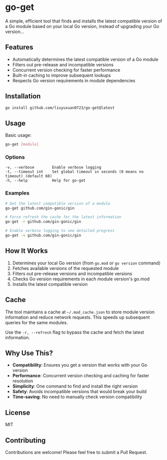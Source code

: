# go-get

A simple, efficient tool that finds and installs the latest compatible version of a Go module based on your local Go version, instead of upgrading your Go version...

## Features

- Automatically determines the latest compatible version of a Go module
- Filters out pre-release and incompatible versions
- Concurrent version checking for faster performance
- Built-in caching to improve subsequent lookups
- Respects Go version requirements in module dependencies

## Installation

```bash
go install github.com/liuyuxuan0723/go-get@latest
```

## Usage

Basic usage:

```bash
go-get [module]
```

### Options

```
-v, --verbose        Enable verbose logging
-t, --timeout int    Set global timeout in seconds (0 means no timeout) (default 60)
-h, --help           Help for go-get
```

### Examples

```bash
# Get the latest compatible version of a module
go-get github.com/gin-gonic/gin

# Force refresh the cache for the latest information
go-get -r github.com/gin-gonic/gin

# Enable verbose logging to see detailed progress
go-get -v github.com/gin-gonic/gin
```

## How It Works

1. Determines your local Go version (from `go.mod` or `go version` command)
2. Fetches available versions of the requested module
3. Filters out pre-release versions and incompatible versions
4. Checks Go version requirements in each module version's go.mod
5. Installs the latest compatible version

## Cache

The tool maintains a cache at `~/.mod_cache.json` to store module version information and reduce network requests. This speeds up subsequent queries for the same modules.

Use the `-r, --refresh` flag to bypass the cache and fetch the latest information.

## Why Use This?

- **Compatibility**: Ensures you get a version that works with your Go version
- **Performance**: Concurrent version checking and caching for faster resolution
- **Simplicity**: One command to find and install the right version
- **Safety**: Avoids incompatible versions that would break your build
- **Time-saving**: No need to manually check version compatibility

## License

MIT

## Contributing

Contributions are welcome! Please feel free to submit a Pull Request.
